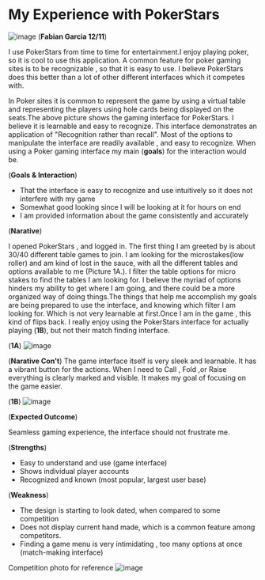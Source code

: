 # My Experience with PokerStars
![image](https://user-images.githubusercontent.com/68124971/206931150-fda3bf0e-0514-468e-93a5-8d1b794bf5a3.png)
(**Fabian Garcia 12/11**)

I use PokerStars from time to time for entertainment.I enjoy playing poker, so it is cool to use this application. A common feature for poker gaming sites is to be recognizable , so that it is easy to use. I believe PokerStars does this better than a lot of other different interfaces which it competes with. 

In Poker sites it is common to represent the game by using a virtual table and representing the players using hole cards being displayed on the seats.The above picture shows the gaming interface for PokerStars. I believe it is learnable and easy to recognize. This interface demonstrates an application of "Recognition rather than recall". Most of the options to manipulate the interface are readily available , and easy to recognize. When using a Poker gaming interface my main (**goals**) for the interaction would be.

(**Goals & Interaction**)

- That the interface is easy to recognize and use intuitively so it does not interfere with my game
- Somewhat good looking since I will be looking at it for hours on end
- I am provided information about the game consistently and accurately 

(**Narative**)

I opened PokerStars , and logged in. The first thing I am greeted by is about 30/40 different table games to join. I am looking for the microstakes(low roller) and am kind of lost in the sauce, with all the different tables and options available to me (Picture 1A.). I filter the table options for micro stakes to find the tables I am looking for. I believe the myriad of options hinders my ability to get where I am going, and there could be a more organized way of doing things.The things that help me accomplish my goals are being prepared to use the interface, and knowing which filter I am looking for. Which is not very learnable at first.Once I am in the game , this kind of flips back. I really enjoy using the PokerStars interface for actually playing (**1B**), but not their match finding interface. 



(**1A**)
![image](https://user-images.githubusercontent.com/68124971/206952705-26f83567-7070-438e-9810-22e0bd9117ed.png)

(**Narative Con't**)
The game interface itself is very sleek and learnable. It has a vibrant button for the actions. When I need to Call , Fold ,or Raise everything is clearly marked and visible. It makes my goal of focusing on the game easier. 



(**1B**)
![image](https://user-images.githubusercontent.com/68124971/206931627-5041e635-cc73-4572-8a4d-6be5455e9a9f.png)

(**Expected Outcome**)

Seamless gaming experience, the interface should not frustrate me.

(**Strengths**)
- Easy to understand and use (game interface)
- Shows individual player accounts
- Recognized and known (most popular, largest user base)

(**Weakness**)
- The design is starting to look dated, when compared to some competition
- Does not display current hand made, which is a common feature among competitors.
- Finding a game menu is very intimidating , too many options at once (match-making interface)
 
Competition photo for reference
![image](https://user-images.githubusercontent.com/68124971/206932367-dbf02507-c61e-43c7-88f4-3b0de8047703.png)
